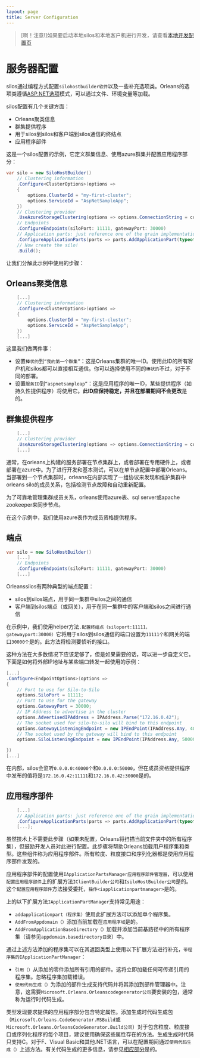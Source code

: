 ```yaml
---
layout: page
title: Server Configuration
---
```


> [啊！注意!]如果要启动本地silos和本地客户机进行开发，请查看[本地开发配置页](local_development_configuration.zh.md)

# 服务器配置

silos通过编程方式配置`silohostbuilder软件`以及一些补充选项类。Orleans的选项类遵循[ASP.NET选项](https://docs.microsoft.com/en-us/aspnet/core/fundamentals/configuration/options)模式，可以通过文件、环境变量等加载。

silos配置有几个关键方面：

-   Orleans聚类信息
-   群集提供程序
-   用于silos到silos和客户端到silos通信的终结点
-   应用程序部件

这是一个silos配置的示例，它定义群集信息、使用azure群集并配置应用程序部分：

```csharp
var silo = new SiloHostBuilder()
    // Clustering information
    .Configure<ClusterOptions>(options =>
    {
        options.ClusterId = "my-first-cluster";
        options.ServiceId = "AspNetSampleApp";
    })
    // Clustering provider
    .UseAzureStorageClustering(options => options.ConnectionString = connectionString)
    // Endpoints
    .ConfigureEndpoints(siloPort: 11111, gatewayPort: 30000)
    // Application parts: just reference one of the grain implementations that we use
    .ConfigureApplicationParts(parts => parts.AddApplicationPart(typeof(ValueGrain).Assembly).WithReferences())
    // Now create the silo!
    .Build();
```

让我们分解此示例中使用的步骤：

## Orleans聚类信息

```csharp
    [...]
    // Clustering information
    .Configure<ClusterOptions>(options =>
    {
        options.ClusterId = "my-first-cluster";
        options.ServiceId = "AspNetSampleApp";
    })
    [...]
```

这里我们做两件事：

-   设置`棒状的`到`“我的第一个群集”`：这是Orleans集群的唯一ID。使用此ID的所有客户机和silos都可以直接相互通信。你可以选择使用不同的`棒状的`不过，对于不同的部署。
-   设置`服务ID`到`“aspnetsampleap”`：这是应用程序的唯一ID，某些提供程序（如持久性提供程序）将使用它。**此ID应保持稳定，并且在部署期间不会更改**是的。

## 群集提供程序

```csharp
    [...]
    // Clustering provider
    .UseAzureStorageClustering(options => options.ConnectionString = connectionString)
    [...]
```

通常，在orleans上构建的服务部署在节点集群上，或者部署在专用硬件上，或者部署在azure中。为了进行开发和基本测试，可以在单节点配置中部署Orleans。当部署到一个节点集群时，orleans在内部实现了一组协议来发现和维护集群中orleans silo的成员关系，包括检测节点故障和自动重新配置。

为了可靠地管理集群成员关系，orleans使用azure表、sql server或apache zookeeper来同步节点。

在这个示例中，我们使用azure表作为成员资格提供程序。

## 端点

```csharp
var silo = new SiloHostBuilder()
    [...]
    // Endpoints
    .ConfigureEndpoints(siloPort: 11111, gatewayPort: 30000)
    [...]
```

Orleanssilos有两种典型的端点配置：

-   silos到silos端点，用于同一集群中silos之间的通信
-   客户端到silos端点（或网关），用于在同一集群中的客户端和silos之间进行通信

在示例中，我们使用helper方法`.配置终结点（siloport:11111，gatewayport:30000）`它将用于silos到silos通信的端口设置为`11111个`和网关的端口`30000个`是的。此方法将检测要侦听的接口。

这种方法在大多数情况下应该足够了，但是如果需要的话，可以进一步自定义它。下面是如何将外部IP地址与某些端口转发一起使用的示例：

```csharp
[...]
.Configure<EndpointOptions>(options =>
{
    // Port to use for Silo-to-Silo
    options.SiloPort = 11111;
    // Port to use for the gateway
    options.GatewayPort = 30000;
    // IP Address to advertise in the cluster
    options.AdvertisedIPAddress = IPAddress.Parse("172.16.0.42");
    // The socket used for silo-to-silo will bind to this endpoint
    options.GatewayListeningEndpoint = new IPEndPoint(IPAddress.Any, 40000);
    // The socket used by the gateway will bind to this endpoint
    options.SiloListeningEndpoint = new IPEndPoint(IPAddress.Any, 50000);

})
[...]
```

在内部，silos会监听`0.0.0.0:40000个`和`0.0.0.0:50000`，但在成员资格提供程序中发布的值将是`172.16.0.42:11111`和`172.16.0.42:30000`是的。

## 应用程序部件

```csharp
    [...]
    // Application parts: just reference one of the grain implementations that we use
    .ConfigureApplicationParts(parts => parts.AddApplicationPart(typeof(ValueGrain).Assembly).WithReferences())
    [...];
```

虽然技术上不需要此步骤（如果未配置，Orleans将扫描当前文件夹中的所有程序集），但鼓励开发人员对此进行配置。此步骤将帮助Orleans加载用户程序集和类型。这些组件称为应用程序部件。所有粒度、粒度接口和序列化器都是使用应用程序部件发现的。

应用程序部件的配置使用`IApplicationPartsManager应用程序部件管理器`，可以使用`配置应用程序部件`上的扩展方法`IClientBuilder公司`和`IsiloHostBuilder公司`是的。这个`配置应用程序部件`方法接受委托，`操作<iapplicationpartmanager>`是的。

上的以下扩展方法`IApplicationPartManager`支持常见用途：

-   `addapplicationpart（程序集）`使用此扩展方法可以添加单个程序集。
-   `AddFromAppdomain（）`添加当前加载在`应用程序域`是的。
-   `AddFromApplicationBaseDirectory（）`加载并添加当前基路径中的所有程序集（请参见`appdomain.basedirectory目录`）中。

通过上述方法添加的程序集可以在其返回类型上使用以下扩展方法进行补充，`带程序集的IApplicationPartManager`：

-   `引用（）`从添加的零件添加所有引用的部件。这将立即加载任何可传递引用的程序集。忽略程序集加载错误。
-   `使用代码生成（）`为添加的部件生成支持代码并将其添加到部件管理器中。注意，这需要`Microsoft.Orleans.Orleanscodegenerator公司`要安装的包，通常称为运行时代码生成。

类型发现要求提供的应用程序部分包含特定属性。添加生成时代码生成包（`Microsoft.Orleans.CodeGenerator.MSBuild`或`Microsoft.Orleans.OrleansCodeGenerator.Build公司`）对于包含粒度、粒度接口或序列化程序的每个项目，建议使用确保这些属性存在的方法。生成生成时代码只支持C。对于F、Visual Basic和其他.NET语言，可以在配置期间通过`使用代码生成（）`上述方法。有关代码生成的更多信息，请参见[相应部分](../../grains/code_generation.zh.md)是的。

